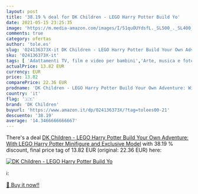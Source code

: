 ```yaml
---
layout: post
title: '38.19 % deal for DK Children - LEGO Harry Potter Build Yo'
date: 2021-05-15 23:25:35
image: 'https://m.media-amazon.com/images/I/51quOUYdsfL._SL500_._SL400_.jpg'
comments: true
category: ofertas
author: 'tole.es'
slug: '024136373X-it DK Children - LEGO Harry Potter Build Your Own Adventure:...'
sku: '024136373X-it'
tags: [ 'Adattamenti TV, film e video per bambini','Arte, musica e fotografia per bambini','Fantascienza, horror e fantasy per bambini','Fantasy per bambini','Giochi, giocattoli e attività ricreativa','Hobby e tempo libero per bambini','Horror per bambini','Letteratura e narrativa per bambini','Libri','Libri interattivi per bambini','Libri per bambini','Libri su arte e spettacolo per bambini','Misteri e curiosità per bambini','Scienze, natura e tecnologia per bambini','dk children','lego', ]
actualPrice: 13.82 EUR
currency: EUR
price: 13.82
comparePrice: 22.36 EUR
prodname: 'DK Children - LEGO Harry Potter Build Your Own Adventure: With LEGO Harry Potter Minifigure and Exclusive Model'
country: 'it'
flag: '🇮🇹'
brand: 'DK Children'
buyurl: 'https://www.amazon.it/dp/024136373X/?tag=tolees00-21'
descuento: '38.19'
average: '14.3466666666667'
---
```


There's a deal [DK Children - LEGO Harry Potter Build Your Own Adventure: With LEGO Harry Potter Minifigure and Exclusive Model](https://www.amazon.it/dp/024136373X/?tag=tolees00-21)  with  38.19 % discount, final price tag of  13.82 EUR (original: 22.36 EUR) here:

[![DK Children - LEGO Harry Potter Build Yo](https://m.media-amazon.com/images/I/51quOUYdsfL._SL500_._SL400_.jpg)](https://www.amazon.it/dp/024136373X/?tag=tolees00-21)

ℹ️:


[🛒 Buy it now!!](https://www.amazon.it/dp/024136373X/?tag=tolees00-21)
